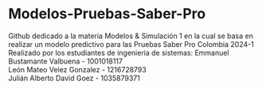 # Modelos-Pruebas-Saber-Pro
Github dedicado a la materia Modelos &amp; Simulación 1 en la cual se basa en realizar un modelo predictivo para las Pruebas Saber Pro Colombia 2024-1
Realizado por los estudiantes de ingenieria de sistemas:
Emmanuel Bustamante Valbuena - 1001018117
<br>
León Mateo Velez Gonzalez - 1216728793
<br>
Julián Alberto David Goez - 1035879371

